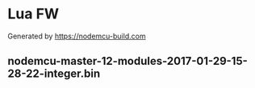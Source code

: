 # Lua FW

Generated by https://nodemcu-build.com

## nodemcu-master-12-modules-2017-01-29-15-28-22-integer.bin

